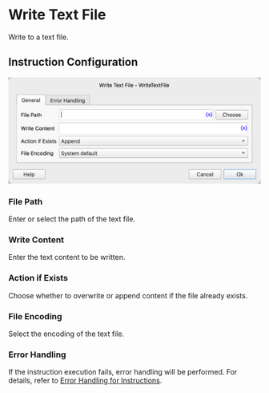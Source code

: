 # Write Text File

Write to a text file.

## Instruction Configuration

![Write Text File General Configuration Dialog](write_text_file_general_config.png)

### File Path

Enter or select the path of the text file.

### Write Content

Enter the text content to be written.

### Action if Exists

Choose whether to overwrite or append content if the file already exists.

### File Encoding

Select the encoding of the text file.

### Error Handling

If the instruction execution fails, error handling will be performed. For details, refer to [Error Handling for Instructions](../../manual/error_handling.md).